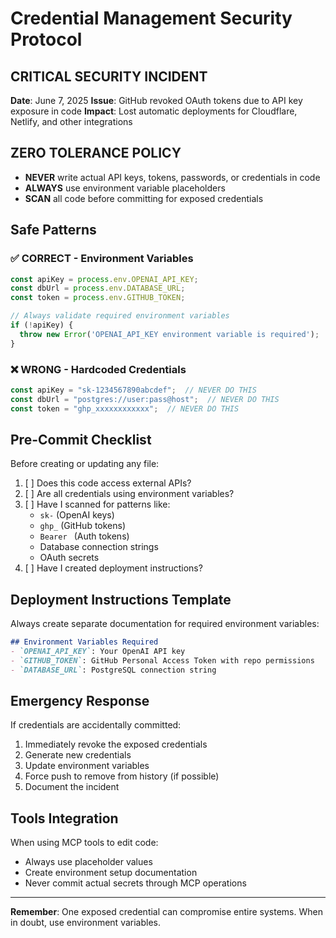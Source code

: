 # Credential Management Security Protocol

## CRITICAL SECURITY INCIDENT
**Date**: June 7, 2025
**Issue**: GitHub revoked OAuth tokens due to API key exposure in code
**Impact**: Lost automatic deployments for Cloudflare, Netlify, and other integrations

## ZERO TOLERANCE POLICY
- **NEVER** write actual API keys, tokens, passwords, or credentials in code
- **ALWAYS** use environment variable placeholders
- **SCAN** all code before committing for exposed credentials

## Safe Patterns

### ✅ CORRECT - Environment Variables
```javascript
const apiKey = process.env.OPENAI_API_KEY;
const dbUrl = process.env.DATABASE_URL;
const token = process.env.GITHUB_TOKEN;

// Always validate required environment variables
if (!apiKey) {
  throw new Error('OPENAI_API_KEY environment variable is required');
}
```

### ❌ WRONG - Hardcoded Credentials
```javascript
const apiKey = "sk-1234567890abcdef";  // NEVER DO THIS
const dbUrl = "postgres://user:pass@host";  // NEVER DO THIS
const token = "ghp_xxxxxxxxxxxx";  // NEVER DO THIS
```

## Pre-Commit Checklist
Before creating or updating any file:

1. [ ] Does this code access external APIs?
2. [ ] Are all credentials using environment variables?
3. [ ] Have I scanned for patterns like:
   - `sk-` (OpenAI keys)
   - `ghp_` (GitHub tokens)
   - `Bearer ` (Auth tokens)
   - Database connection strings
   - OAuth secrets
4. [ ] Have I created deployment instructions?

## Deployment Instructions Template
Always create separate documentation for required environment variables:

```markdown
## Environment Variables Required
- `OPENAI_API_KEY`: Your OpenAI API key
- `GITHUB_TOKEN`: GitHub Personal Access Token with repo permissions
- `DATABASE_URL`: PostgreSQL connection string
```

## Emergency Response
If credentials are accidentally committed:
1. Immediately revoke the exposed credentials
2. Generate new credentials
3. Update environment variables
4. Force push to remove from history (if possible)
5. Document the incident

## Tools Integration
When using MCP tools to edit code:
- Always use placeholder values
- Create environment setup documentation
- Never commit actual secrets through MCP operations

---
**Remember**: One exposed credential can compromise entire systems. When in doubt, use environment variables.
